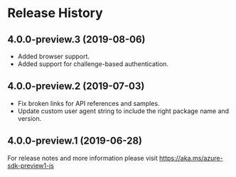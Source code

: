 # Release History

## 4.0.0-preview.3 (2019-08-06)
- Added browser support.
- Added support for challenge-based authentication.

## 4.0.0-preview.2 (2019-07-03)
- Fix broken links for API references and samples.
- Update custom user agent string to include the right package name and version.

## 4.0.0-preview.1 (2019-06-28)
For release notes and more information please visit
https://aka.ms/azure-sdk-preview1-js

